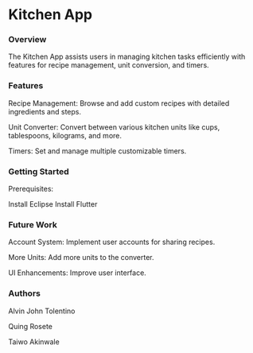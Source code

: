 # Kitchen App

### Overview

The Kitchen App assists users in managing kitchen tasks efficiently with features for recipe management, unit conversion, and timers.

### Features


Recipe Management: Browse and add custom recipes with detailed ingredients and steps.

Unit Converter: Convert between various kitchen units like cups, tablespoons, kilograms, and more.

Timers: Set and manage multiple customizable timers.

### Getting Started

Prerequisites:

Install Eclipse
Install Flutter

### Future Work

Account System: Implement user accounts for sharing recipes.

More Units: Add more units to the converter.

UI Enhancements: Improve user interface.



### Authors

Alvin John Tolentino

Quing Rosete

Taiwo Akinwale
